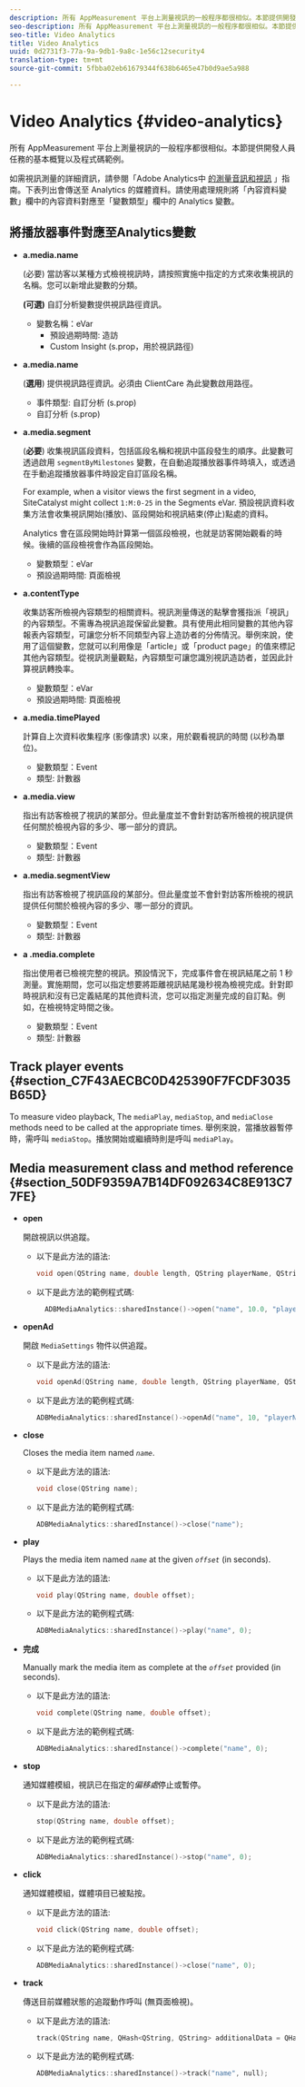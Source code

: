 ```yaml
---
description: 所有 AppMeasurement 平台上測量視訊的一般程序都很相似。本節提供開發人員任務的基本概覽以及程式碼範例。
seo-description: 所有 AppMeasurement 平台上測量視訊的一般程序都很相似。本節提供開發人員任務的基本概覽以及程式碼範例。
seo-title: Video Analytics
title: Video Analytics
uuid: 0d2731f3-77a-9a-9db1-9a8c-1e56c12security4
translation-type: tm+mt
source-git-commit: 5fbba02eb61679344f638b6465e47b0d9ae5a988

---
```



# Video Analytics {#video-analytics}

所有 AppMeasurement 平台上測量視訊的一般程序都很相似。本節提供開發人員任務的基本概覽以及程式碼範例。

如需視訊測量的詳細資訊，請參閱「Adobe Analytics中 [的測量音訊和視訊](https://docs.adobe.com/content/help/en/media-analytics/using/media-overview.html) 」指南。下表列出會傳送至 Analytics 的媒體資料。請使用處理規則將「內容資料變數」欄中的內容資料對應至「變數類型」欄中的 Analytics 變數。

## 將播放器事件對應至Analytics變數

* **a.media.name**

   (必要) 當訪客以某種方式檢視視訊時，請按照實施中指定的方式來收集視訊的名稱。您可以新增此變數的分類。

   **(可選)** 自訂分析變數提供視訊路徑資訊。

   * 變數名稱：eVar
      * 預設過期時間: 造訪
      * Custom Insight (s.prop，用於視訊路徑)

* **a.media.name**

   (**選用**) 提供視訊路徑資訊。必須由 ClientCare 為此變數啟用路徑。

   * 事件類型: 自訂分析 (s.prop)
   * 自訂分析 (s.prop)

* **a.media.segment**

   (**必要**) 收集視訊區段資料，包括區段名稱和視訊中區段發生的順序。此變數可透過啟用 `segmentByMilestones` 變數，在自動追蹤播放器事件時填入，或透過在手動追蹤播放器事件時設定自訂區段名稱。

   For example, when a visitor views the first segment in a video, SiteCatalyst might collect `1:M:0-25` in the Segments eVar. 預設視訊資料收集方法會收集視訊開始(播放)、區段開始和視訊結束(停止)點處的資料。

   Analytics 會在區段開始時計算第一個區段檢視，也就是訪客開始觀看的時候。後續的區段檢視會作為區段開始。

   * 變數類型：eVar
   * 預設過期時間: 頁面檢視

* **a.contentType**

   收集訪客所檢視內容類型的相關資料。視訊測量傳送的點擊會獲指派「視訊」的內容類型。不需專為視訊追蹤保留此變數。具有使用此相同變數的其他內容報表內容類型，可讓您分析不同類型內容上造訪者的分佈情況。舉例來說，使用了這個變數，您就可以利用像是「article」或「product page」的值來標記其他內容類型。從視訊測量觀點，內容類型可讓您識別視訊造訪者，並因此計算視訊轉換率。

   * 變數類型：eVar
   * 預設過期時間: 頁面檢視

* **a.media.timePlayed**

   計算自上次資料收集程序 (影像請求) 以來，用於觀看視訊的時間 (以秒為單位)。

   * 變數類型：Event
   * 類型: 計數器

* **a.media.view**

   指出有訪客檢視了視訊的某部分。但此量度並不會針對訪客所檢視的視訊提供任何關於檢視內容的多少、哪一部分的資訊。

   * 變數類型：Event
   * 類型: 計數器

* **a.media.segmentView**

   指出有訪客檢視了視訊區段的某部分。但此量度並不會針對訪客所檢視的視訊提供任何關於檢視內容的多少、哪一部分的資訊。

   * 變數類型：Event
   * 類型: 計數器

* **a .media.complete**

   指出使用者已檢視完整的視訊。預設情況下，完成事件會在視訊結尾之前 1 秒測量。實施期間，您可以指定想要將距離視訊結尾幾秒視為檢視完成。針對即時視訊和沒有已定義結尾的其他資料流，您可以指定測量完成的自訂點。例如，在檢視特定時間之後。

   * 變數類型：Event
   * 類型: 計數器

## Track player events {#section_C7F43AECBC0D425390F7FCDF3035B65D}

To measure video playback, The `mediaPlay`, `mediaStop`, and `mediaClose` methods need to be called at the appropriate times. 舉例來說，當播放器暫停時，需呼叫 `mediaStop`。播放開始或繼續時則是呼叫 `mediaPlay`。

## Media measurement class and method reference {#section_50DF9359A7B14DF092634C8E913C77FE}

* **open**

   開啟視訊以供追蹤。

   * 以下是此方法的語法:

      ```cpp
      void open(QString name, double length, QString playerName, QString playerID = QString()); 
      ```

   * 以下是此方法的範例程式碼:

      ```cpp
        ADBMediaAnalytics::sharedInstance()->open("name", 10.0, "playerName", "playerID"); 
      ```

* **openAd**

   開啟 `MediaSettings` 物件以供追蹤。

   * 以下是此方法的語法:

      ```cpp
      void openAd(QString name, double length, QString playerName, QString parentName, QString parentPod, double parentPodPosition, QString CPM); 
      ```

   * 以下是此方法的範例程式碼:

      ```cpp
      ADBMediaAnalytics::sharedInstance()->openAd("name", 10, "playerName", "parentName", "podName", 0, "CPM"); 
      ```

* **close**

   Closes the media item named *`name`*.

   * 以下是此方法的語法:

      ```cpp
      void close(QString name);
      ```

   * 以下是此方法的範例程式碼:

      ```cpp
      ADBMediaAnalytics::sharedInstance()->close("name");
      ```

* **play**

   Plays the media item named *`name`* at the given *`offset`* (in seconds).

   * 以下是此方法的語法:

      ```cpp
      void play(QString name, double offset);
      ```

   * 以下是此方法的範例程式碼:

      ```cpp
      ADBMediaAnalytics::sharedInstance()->play("name", 0); 
      ```

* **完成**

   Manually mark the media item as complete at the *`offset`* provided (in seconds).

   * 以下是此方法的語法:

      ```cpp
      void complete(QString name, double offset);
      ```

   * 以下是此方法的範例程式碼:

      ```cpp
      ADBMediaAnalytics::sharedInstance()->complete("name", 0);
      ```

* **stop**

   通知媒體模組，視訊已在指定的&#x200B;*偏移處*&#x200B;停止或暫停。

   * 以下是此方法的語法:

      ```cpp
      stop(QString name, double offset);
      ```

   * 以下是此方法的範例程式碼:

      ```cpp
      ADBMediaAnalytics::sharedInstance()->stop("name", 0);
      ```

* **click**

   通知媒體模組，媒體項目已被點按。

   * 以下是此方法的語法:

      ```cpp
      void click(QString name, double offset);
      ```

   * 以下是此方法的範例程式碼:

      ```cpp
      ADBMediaAnalytics::sharedInstance()->close("name", 0);
      ```

* **track**

   傳送目前媒體狀態的追蹤動作呼叫 (無頁面檢視)。

   * 以下是此方法的語法:

      ```cpp
      track(QString name, QHash<QString, QString> additionalData = QHash<QString, QString>()); 
      ```

   * 以下是此方法的範例程式碼:

      ```cpp
      ADBMediaAnalytics::sharedInstance()->track("name", null);
      ```

